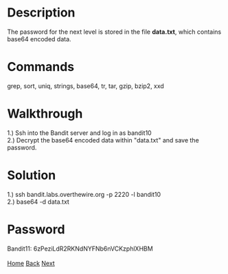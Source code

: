 # Description
The password for the next level is stored in the file **data.txt**, which contains base64 encoded data.
# Commands
grep, sort, uniq, strings, base64, tr, tar, gzip, bzip2, xxd
# Walkthrough
1.) Ssh into the Bandit server and log in as bandit10 <br />
2.) Decrypt the base64 encoded data within "data.txt" and save the password.
# Solution
1.) ssh bandit.labs.overthewire.org -p 2220 -l bandit10 <br />
2.) base64 -d data.txt
# Password
Bandit11: 6zPeziLdR2RKNdNYFNb6nVCKzphlXHBM <br /> <br />
[Home](https://github.com/Spagoooti/OverTheWire-Bandit/blob/main/README.md) [Back](https://github.com/Spagoooti/OverTheWire-Bandit/blob/main/Bandit%200%20-%3E%2010/Bandit%209%20-%3E%2010.md) [Next](https://github.com/Spagoooti/OverTheWire-Bandit/blob/main/Bandit%2010%20-%3E%2019/Bandit%2011%20-%3E%2012.md)
